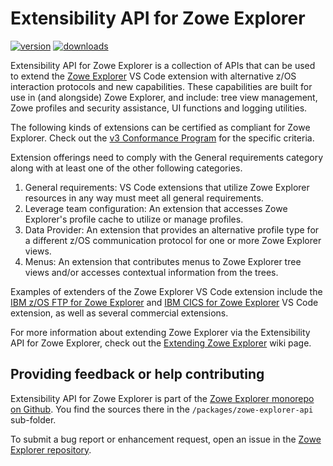 # Extensibility API for Zowe Explorer

[![version](https://img.shields.io/npm/v/@zowe/zowe-explorer-api)](https://img.shields.io/npm/v/@zowe/zowe-explorer-api)
[![downloads](https://img.shields.io/npm/dt/@zowe/zowe-explorer-api)](https://img.shields.io/npm/dt/@zowe/zowe-explorer-api)

Extensibility API for Zowe Explorer is a collection of APIs that can be used to extend the [Zowe Explorer](https://github.com/zowe/zowe-explorer-vscode) VS Code extension with alternative z/OS interaction protocols and new capabilities. These capabilities are built for use in (and alongside) Zowe Explorer, and include: tree view management, Zowe profiles and security assistance, UI functions and logging utilities.

The following kinds of extensions can be certified as compliant for Zowe Explorer. Check out the [v3 Conformance Program](https://openmainframeproject.org/our-projects/zowe-conformance-program/) for the specific criteria.

Extension offerings need to comply with the General requirements category along with at least one of the other following categories.

1. General requirements: VS Code extensions that utilize Zowe Explorer resources in any way must meet all general requirements.
1. Leverage team configuration: An extension that accesses Zowe Explorer's profile cache to utilize or manage profiles.
1. Data Provider: An extension that provides an alternative profile type for a different z/OS communication protocol for one or more Zowe Explorer views.
1. Menus: An extension that contributes menus to Zowe Explorer tree views and/or accesses contextual information from the trees.

Examples of extenders of the Zowe Explorer VS Code extension include the [IBM z/OS FTP for Zowe Explorer](https://github.com/zowe/zowe-explorer-vscode/tree/main/packages/zowe-explorer-ftp-extension) and [IBM CICS for Zowe Explorer](https://github.com/zowe/cics-for-zowe-client/tree/main/packages/vsce) VS Code extension, as well as several commercial extensions.

For more information about extending Zowe Explorer via the Extensibility API for Zowe Explorer, check out the [Extending Zowe Explorer](https://github.com/zowe/zowe-explorer-vscode/wiki/Extending-Zowe-Explorer) wiki page.

## Providing feedback or help contributing

Extensibility API for Zowe Explorer is part of the [Zowe Explorer monorepo on Github](https://github.com/zowe/zowe-explorer-vscode). You find the sources there in the `/packages/zowe-explorer-api` sub-folder.

To submit a bug report or enhancement request, open an issue in the [Zowe Explorer repository](https://github.com/zowe/zowe-explorer-vscode/issues).

